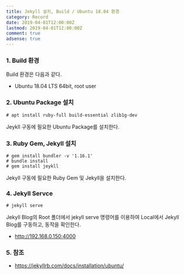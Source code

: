 ```yaml
---
title: Jekyll 설치, Build / Ubuntu 18.04 환경
category: Record
date: 2019-04-01T12:00:00Z
lastmod: 2019-04-01T12:00:00Z
comment: true
adsense: true
---
```


### 1. Build 환경

Build 환경은 다음과 같다.
* Ubuntu 18.04 LTS 64bit, root user

### 2. Ubuntu Package 설치

~~~
# apt install ruby-full build-essential zlib1g-dev
~~~

Jeykll 구동에 필요한 Ubuntu Package를 설치한다.

### 3. Ruby Gem, Jekyll 설치

~~~
# gem install bundler -v '1.16.1'
# bundle install
# gem install jeykll
~~~

Jekyll 구동에 필요한 Ruby Gem 및 Jekyll을 설치한다.

### 4. Jekyll Servce

~~~
# jekyll serve
~~~

Jekyll Blog의 Root 폴더에서 jekyll serve 명령어를 이용하여 Local에서 Jekyll Blog를 구동하고, 동작을 확인한다.
*  http://192.168.0.150:4000

### 5. 참조

* https://jekyllrb.com/docs/installation/ubuntu/